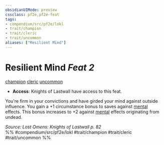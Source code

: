 ```yaml
---
obsidianUIMode: preview
cssclass: pf2e,pf2e-feat
tags:
- compendium/src/pf2e/lokl
- trait/champion
- trait/cleric
- trait/uncommon
aliases: ["Resilient Mind"]
---
```

# Resilient Mind  *Feat 2*  
[champion](/rules/traits/champion.md)  [cleric](/rules/traits/cleric.md)  [uncommon](/rules/traits/uncommon.md)  

- **Access**: Knights of Lastwall have access to this feat.

You're firm in your convictions and have girded your mind against outside influence. You gain a +1 circumstance bonus to saves against [mental](/rules/traits/mental.md) effects. This bonus increases to +2 against [mental](/rules/traits/mental.md) effects originating from undead.

*Source: Lost Omens: Knights of Lastwall p. 82*  
%% #compendium/src/pf2e/lokl #trait/champion #trait/cleric #trait/uncommon %%